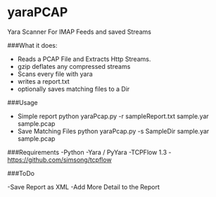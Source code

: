 yaraPCAP
========

Yara Scanner For IMAP Feeds and saved Streams

###What it does:
- Reads a PCAP File and Extracts Http Streams. 
- gzip deflates any compressed streams
- Scans every file with yara
- writes a report.txt
- optionally saves matching files to a Dir


###Usage
- Simple report
 python yaraPcap.py -r sampleReport.txt sample.yar sample.pcap
- Save Matching Files
 python yaraPcap.py -s SampleDir sample.yar sample.pcap

###Requirements
-Python
-Yara / PyYara
-TCPFlow 1.3 - https://github.com/simsong/tcpflow

###ToDo

-Save Report as XML
-Add More Detail to the Report




